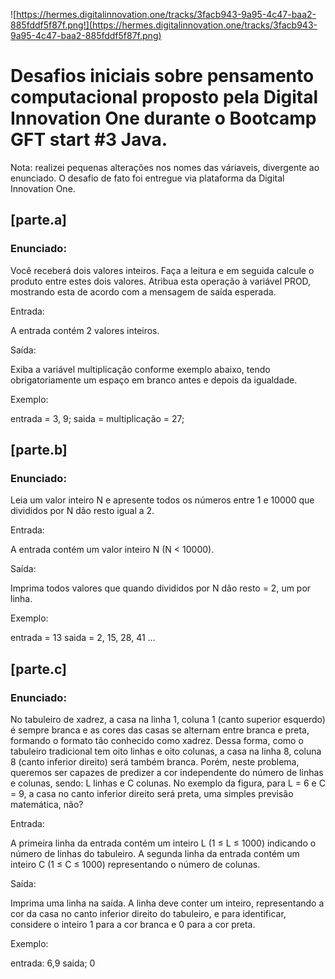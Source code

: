 ![https://hermes.digitalinnovation.one/tracks/3facb943-9a95-4c47-baa2-885fddf5f87f.png!](https://hermes.digitalinnovation.one/tracks/3facb943-9a95-4c47-baa2-885fddf5f87f.png)
# Desafios iniciais sobre pensamento computacional proposto pela Digital Innovation One durante o Bootcamp GFT start #3 Java.

Nota: realizei pequenas alterações nos nomes das váriaveis, divergente ao enunciado. O desafio de fato foi entregue via plataforma da Digital Innovation One.

## [parte.a]

### Enunciado:

Você receberá dois valores inteiros.
Faça a leitura e em seguida calcule o produto entre estes dois valores. 
Atribua esta operação à variável PROD, mostrando esta de acordo com a mensagem de saída esperada.

Entrada:

A entrada contém 2 valores inteiros.

Saída:

Exiba a variável multiplicação conforme exemplo abaixo, tendo obrigatoriamente um espaço em branco antes e depois da igualdade.

Exemplo:

entrada = 3, 9;
saida = multiplicação = 27;


## [parte.b]

### Enunciado:

Leia um valor inteiro N e apresente todos os números entre 1 e 10000 que divididos por N dão resto igual a 2.

Entrada:

A entrada contém um valor inteiro N (N < 10000).

Saída:

Imprima todos valores que quando divididos por N dão resto = 2, um por linha.

Exemplo:

entrada = 13
saida = 2, 15, 28, 41 ... 

## [parte.c]

### Enunciado:

No tabuleiro de xadrez, a casa na linha 1, coluna 1 (canto superior esquerdo) é sempre branca e as cores das casas se alternam entre branca e preta, formando o formato tão conhecido como xadrez. 
Dessa forma, como o tabuleiro tradicional tem oito linhas e oito colunas, a casa na linha 8, coluna 8 (canto inferior direito) será também branca. Porém, neste problema, queremos ser capazes de predizer a cor independente do número de linhas e colunas, sendo: L linhas e C colunas. No exemplo da figura, para L = 6 e C = 9, a casa no canto inferior direito será preta, uma simples previsão matemática, não?



Entrada:

A primeira linha da entrada contém um inteiro L (1 ≤ L ≤ 1000) indicando o número de linhas do tabuleiro.
A segunda linha da entrada contém um inteiro C (1 ≤ C ≤ 1000) representando o número de colunas.

Saída:

Imprima uma linha na saída. A linha deve conter um inteiro, representando a cor da casa no canto inferior direito do tabuleiro, e para identificar, considere o inteiro 1 para a cor branca e 0 para a cor preta.

Exemplo:

entrada:
6,9
saida;
0


